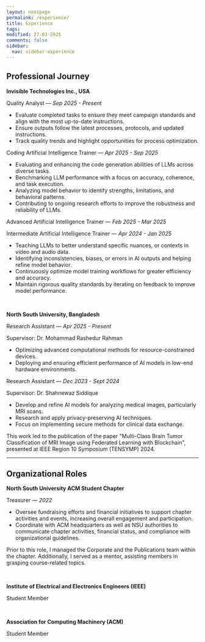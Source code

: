 ```yaml
---
layout: novipage
permalink: /experience/
title: Experience
tags: 
modified: 27-03-2025
comments: false
sidebar:
  nav: sidebar-experience
---
```


## Professional Journey

**Invisible Technologies Inc., USA** 

Quality Analyst &mdash; *Sep 2025 - Present*
- Evaluate completed tasks to ensure they meet campaign standards and align with the most up-to-date instructions.
- Ensure outputs follow the latest processes, protocols, and updated instructions.
- Track quality trends and highlight opportunities for process optimization.

Coding Artificial Intelligence Trainer &mdash; *Apr 2025 - Sep 2025*
- Evaluating and enhancing the code generation abilities of LLMs across diverse tasks.
- Benchmarking LLM performance with a focus on accuracy, coherence, and task execution.
- Analyzing model behavior to identify strengths, limitations, and behavioral patterns.
- Contributing to ongoing research efforts to improve the robustness and reliability of LLMs.

Advanced Artificial Intelligence Trainer &mdash; *Feb 2025 - Mar 2025* 

Intermediate Artificial Intelligence Trainer &mdash; *Apr 2024 - Jan 2025*
- Teaching LLMs to better understand specific nuances, or contexts in video and audio data.
- Identifying inconsistencies, biases, or errors in AI outputs and helping refine model behavior. 
- Continuously optimize model training workflows for greater efficiency and accuracy.
- Maintain rigorous quality standards by iterating on feedback to improve model performance.

<br>

**North South University, Bangladesh**

Research Assistant &mdash; *Apr 2025 - Present*

Supervisor: Dr. Mohammad Rashedur Rahman
- Optimizing advanced computational methods for resource-constrained devices.
- Deploying and ensuring efficient performance of AI models in low-end hardware environments.

Research Assistant &mdash; *Dec 2023 - Sept 2024*

Supervisor: Dr. Shahnewaz Siddique
- Develop and refine AI models for analyzing medical images, particularly MRI scans.
- Research and apply privacy-preserving AI techniques. 
- Focus on implementing secure methods for clinical data exchange.

This work led to the publication of the paper "Multi-Class Brain Tumor Classification of MRI Image using Federated Learning with Blockchain", presented at IEEE Region 10 Symposium (TENSYMP) 2024.

<hr>

## Organizational Roles

**North South University ACM Student Chapter** 

Treasurer &mdash; *2022*

-  Oversee fundraising efforts and financial initiatives to support chapter activities and events, increasing overall
engagement and participation.
- Coordinate with ACM headquarters as well as NSU authorities to communicate chapter activities, financial status,
and compliance with organizational guidelines.

Prior to this role, I managed the Corporate and the Publications team within the chapter. Additionally, I served as a mentor, assisting members in grasping course-related topics. 

<br>

**Institute of Electrical and Electronics Engineers (IEEE)**

Student Member

<br>

**Association for Computing Machinery (ACM)**

Student Member




